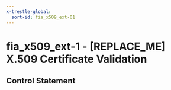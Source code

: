 ```yaml
---
x-trestle-global:
  sort-id: fia_x509_ext-01
---
```


# fia_x509_ext-1 - \[REPLACE_ME\] X.509 Certificate Validation

## Control Statement
